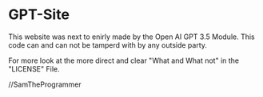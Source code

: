 # GPT-Site
This website was next to enirly made by the Open AI GPT 3.5 Module. 
This code can and can not be tamperd with by any outside party.

For more look at the more direct and clear "What and What not" in the "LICENSE" File.

//SamTheProgrammer
